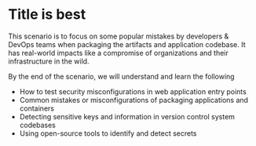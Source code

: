 # Title is best
This scenario is to focus on some popular mistakes by developers & DevOps teams when packaging the artifacts and application codebase. It has real-world impacts like a compromise of organizations and their infrastructure in the wild.

By the end of the scenario, we will understand and learn the following

- How to test security misconfigurations in web application entry points
- Common mistakes or misconfigurations of packaging applications and containers
- Detecting sensitive keys and information in version control system codebases
- Using open-source tools to identify and detect secrets
